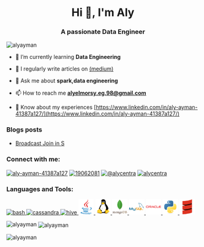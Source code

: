 <h1 align="center">Hi 👋, I'm Aly</h1>
<h3 align="center">A passionate Data Engineer</h3>

<p align="left"> <img src="https://komarev.com/ghpvc/?username=alyayman&label=Profile%20views&color=0e75b6&style=flat" alt="alyayman" /> </p>

- 🌱 I’m currently learning **Data Engineering**

- 📝 I regularly write articles on [(medium)]((https://medium.com/@alycentra))

- 💬 Ask me about **spark,data engineering**

- 📫 How to reach me **alyelmorsy.eg.98@gmail.com**

- 📄 Know about my experiences [https://www.linkedin.com/in/aly-ayman-41387a127/](https://www.linkedin.com/in/aly-ayman-41387a127/)

### Blogs posts
<!-- BLOG-POST-LIST:START -->
- [Broadcast Join in S](https://medium.com/@alycentra/broadcast-join-in-s-2d5e332fb25?source=rss-390e8732e5ef------2)
<!-- BLOG-POST-LIST:END -->

<h3 align="left">Connect with me:</h3>
<p align="left">
<a href="https://linkedin.com/in/aly-ayman-41387a127" target="blank"><img align="center" src="https://raw.githubusercontent.com/rahuldkjain/github-profile-readme-generator/master/src/images/icons/Social/linked-in-alt.svg" alt="aly-ayman-41387a127" height="30" width="40" /></a>
<a href="https://stackoverflow.com/users/19062081" target="blank"><img align="center" src="https://raw.githubusercontent.com/rahuldkjain/github-profile-readme-generator/master/src/images/icons/Social/stack-overflow.svg" alt="19062081" height="30" width="40" /></a>
<a href="https://medium.com/@alycentra" target="blank"><img align="center" src="https://raw.githubusercontent.com/rahuldkjain/github-profile-readme-generator/master/src/images/icons/Social/medium.svg" alt="@alycentra" height="30" width="40" /></a>
<a href="https://www.hackerrank.com/alycentra" target="blank"><img align="center" src="https://raw.githubusercontent.com/rahuldkjain/github-profile-readme-generator/master/src/images/icons/Social/hackerrank.svg" alt="alycentra" height="30" width="40" /></a>
</p>

<h3 align="left">Languages and Tools:</h3>
<p align="left"> <a href="https://www.gnu.org/software/bash/" target="_blank" rel="noreferrer"> <img src="https://www.vectorlogo.zone/logos/gnu_bash/gnu_bash-icon.svg" alt="bash" width="40" height="40"/> </a> <a href="https://cassandra.apache.org/" target="_blank" rel="noreferrer"> <img src="https://www.vectorlogo.zone/logos/apache_cassandra/apache_cassandra-icon.svg" alt="cassandra" width="40" height="40"/> </a> <a href="https://hive.apache.org/" target="_blank" rel="noreferrer"> <img src="https://www.vectorlogo.zone/logos/apache_hive/apache_hive-icon.svg" alt="hive" width="40" height="40"/> </a> <a href="https://www.java.com" target="_blank" rel="noreferrer"> <img src="https://raw.githubusercontent.com/devicons/devicon/master/icons/java/java-original.svg" alt="java" width="40" height="40"/> </a> <a href="https://www.linux.org/" target="_blank" rel="noreferrer"> <img src="https://raw.githubusercontent.com/devicons/devicon/master/icons/linux/linux-original.svg" alt="linux" width="40" height="40"/> </a> <a href="https://www.mongodb.com/" target="_blank" rel="noreferrer"> <img src="https://raw.githubusercontent.com/devicons/devicon/master/icons/mongodb/mongodb-original-wordmark.svg" alt="mongodb" width="40" height="40"/> </a> <a href="https://www.mysql.com/" target="_blank" rel="noreferrer"> <img src="https://raw.githubusercontent.com/devicons/devicon/master/icons/mysql/mysql-original-wordmark.svg" alt="mysql" width="40" height="40"/> </a> <a href="https://www.oracle.com/" target="_blank" rel="noreferrer"> <img src="https://raw.githubusercontent.com/devicons/devicon/master/icons/oracle/oracle-original.svg" alt="oracle" width="40" height="40"/> </a> <a href="https://www.python.org" target="_blank" rel="noreferrer"> <img src="https://raw.githubusercontent.com/devicons/devicon/master/icons/python/python-original.svg" alt="python" width="40" height="40"/> </a> <a href="https://www.scala-lang.org" target="_blank" rel="noreferrer"> <img src="https://raw.githubusercontent.com/devicons/devicon/master/icons/scala/scala-original.svg" alt="scala" width="40" height="40"/> </a> </p>

<p><img align="left" src="https://github-readme-stats.vercel.app/api/top-langs?username=alyayman&show_icons=true&locale=en&layout=compact" alt="alyayman" /></p>

<p>&nbsp;<img align="center" src="https://github-readme-stats.vercel.app/api?username=alyayman&show_icons=true&locale=en" alt="alyayman" /></p>

<p><img align="center" src="https://github-readme-streak-stats.herokuapp.com/?user=alyayman&" alt="alyayman" /></p>
